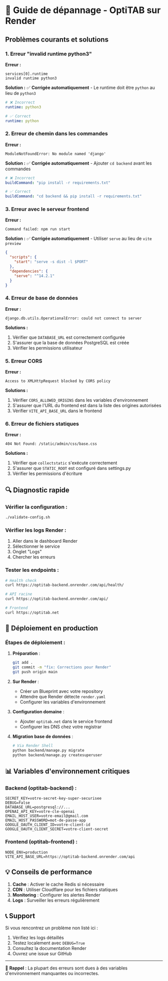 # 🔧 Guide de dépannage - OptiTAB sur Render

## Problèmes courants et solutions

### 1. Erreur "invalid runtime python3"

**Erreur :**
```
services[0].runtime
invalid runtime python3
```

**Solution :**
✅ **Corrigée automatiquement** - Le runtime doit être `python` au lieu de `python3`

```yaml
# ❌ Incorrect
runtime: python3

# ✅ Correct
runtime: python
```

### 2. Erreur de chemin dans les commandes

**Erreur :**
```
ModuleNotFoundError: No module named 'django'
```

**Solution :**
✅ **Corrigée automatiquement** - Ajouter `cd backend` avant les commandes

```yaml
# ❌ Incorrect
buildCommand: "pip install -r requirements.txt"

# ✅ Correct
buildCommand: "cd backend && pip install -r requirements.txt"
```

### 3. Erreur avec le serveur frontend

**Erreur :**
```
Command failed: npm run start
```

**Solution :**
✅ **Corrigée automatiquement** - Utiliser `serve` au lieu de `vite preview`

```json
{
  "scripts": {
    "start": "serve -s dist -l $PORT"
  },
  "dependencies": {
    "serve": "^14.2.1"
  }
}
```

### 4. Erreur de base de données

**Erreur :**
```
django.db.utils.OperationalError: could not connect to server
```

**Solutions :**
1. Vérifier que `DATABASE_URL` est correctement configurée
2. S'assurer que la base de données PostgreSQL est créée
3. Vérifier les permissions utilisateur

### 5. Erreur CORS

**Erreur :**
```
Access to XMLHttpRequest blocked by CORS policy
```

**Solutions :**
1. Vérifier `CORS_ALLOWED_ORIGINS` dans les variables d'environnement
2. S'assurer que l'URL du frontend est dans la liste des origines autorisées
3. Vérifier `VITE_API_BASE_URL` dans le frontend

### 6. Erreur de fichiers statiques

**Erreur :**
```
404 Not Found: /static/admin/css/base.css
```

**Solutions :**
1. Vérifier que `collectstatic` s'exécute correctement
2. S'assurer que `STATIC_ROOT` est configuré dans settings.py
3. Vérifier les permissions d'écriture

## 🔍 Diagnostic rapide

### Vérifier la configuration :
```bash
./validate-config.sh
```

### Vérifier les logs Render :
1. Aller dans le dashboard Render
2. Sélectionner le service
3. Onglet "Logs"
4. Chercher les erreurs

### Tester les endpoints :
```bash
# Health check
curl https://optitab-backend.onrender.com/api/health/

# API racine
curl https://optitab-backend.onrender.com/api/

# Frontend
curl https://optitab.net
```

## 🚀 Déploiement en production

### Étapes de déploiement :
1. **Préparation** :
   ```bash
   git add .
   git commit -m "fix: Corrections pour Render"
   git push origin main
   ```

2. **Sur Render** :
   - Créer un Blueprint avec votre repository
   - Attendre que Render détecte `render.yaml`
   - Configurer les variables d'environnement

3. **Configuration domaine** :
   - Ajouter `optitab.net` dans le service frontend
   - Configurer les DNS chez votre registrar

4. **Migration base de données** :
   ```bash
   # Via Render Shell
   python backend/manage.py migrate
   python backend/manage.py createsuperuser
   ```

## 📊 Variables d'environnement critiques

### Backend (optitab-backend) :
```env
SECRET_KEY=votre-secret-key-super-securisee
DEBUG=False
DATABASE_URL=postgresql://...
OPENAI_API_KEY=votre-cle-openai
EMAIL_HOST_USER=votre-email@gmail.com
EMAIL_HOST_PASSWORD=mot-de-passe-app
GOOGLE_OAUTH_CLIENT_ID=votre-client-id
GOOGLE_OAUTH_CLIENT_SECRET=votre-client-secret
```

### Frontend (optitab-frontend) :
```env
NODE_ENV=production
VITE_API_BASE_URL=https://optitab-backend.onrender.com/api
```

## 💡 Conseils de performance

1. **Cache** : Activer le cache Redis si nécessaire
2. **CDN** : Utiliser Cloudflare pour les fichiers statiques
3. **Monitoring** : Configurer les alertes Render
4. **Logs** : Surveiller les erreurs régulièrement

## 📞 Support

Si vous rencontrez un problème non listé ici :
1. Vérifiez les logs détaillés
2. Testez localement avec `DEBUG=True`
3. Consultez la documentation Render
4. Ouvrez une issue sur GitHub

---

🎯 **Rappel** : La plupart des erreurs sont dues à des variables d'environnement manquantes ou incorrectes.
